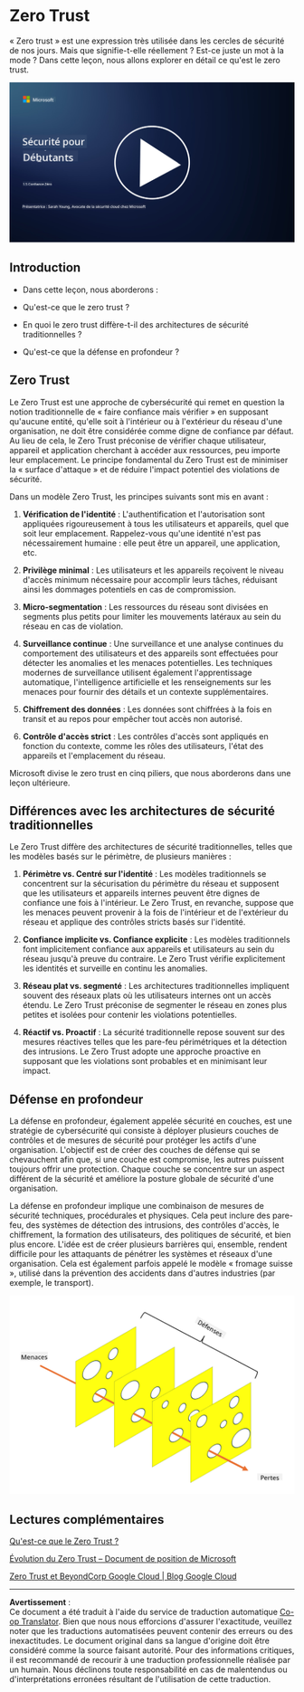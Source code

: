 <!--
CO_OP_TRANSLATOR_METADATA:
{
  "original_hash": "75f77f972d2233c584f87c1eb96c983b",
  "translation_date": "2025-09-03T18:23:54+00:00",
  "source_file": "1.5 Zero trust.md",
  "language_code": "fr"
}
-->
# Zero Trust

« Zero trust » est une expression très utilisée dans les cercles de sécurité de nos jours. Mais que signifie-t-elle réellement ? Est-ce juste un mot à la mode ? Dans cette leçon, nous allons explorer en détail ce qu'est le zero trust.

[![Regarder la vidéo](../../translated_images/1-5_placeholder.36b707a8de54c96991f42d1e0a5979771993f470834d818e581c8de8c447bc5b.fr.png)](https://learn-video.azurefd.net/vod/player?id=ee1551cc-e7a5-4db6-a897-c286abe68a69)

## Introduction

 - Dans cette leçon, nous aborderons :
   
   
 - Qu'est-ce que le zero trust ?

   
  

 - En quoi le zero trust diffère-t-il des architectures de sécurité traditionnelles ?

   
   

 - Qu'est-ce que la défense en profondeur ?

## Zero Trust

Le Zero Trust est une approche de cybersécurité qui remet en question la notion traditionnelle de « faire confiance mais vérifier » en supposant qu'aucune entité, qu'elle soit à l'intérieur ou à l'extérieur du réseau d'une organisation, ne doit être considérée comme digne de confiance par défaut. Au lieu de cela, le Zero Trust préconise de vérifier chaque utilisateur, appareil et application cherchant à accéder aux ressources, peu importe leur emplacement. Le principe fondamental du Zero Trust est de minimiser la « surface d'attaque » et de réduire l'impact potentiel des violations de sécurité.

Dans un modèle Zero Trust, les principes suivants sont mis en avant :

1. **Vérification de l'identité** : L'authentification et l'autorisation sont appliquées rigoureusement à tous les utilisateurs et appareils, quel que soit leur emplacement. Rappelez-vous qu'une identité n'est pas nécessairement humaine : elle peut être un appareil, une application, etc.

2. **Privilège minimal** : Les utilisateurs et les appareils reçoivent le niveau d'accès minimum nécessaire pour accomplir leurs tâches, réduisant ainsi les dommages potentiels en cas de compromission.

3. **Micro-segmentation** : Les ressources du réseau sont divisées en segments plus petits pour limiter les mouvements latéraux au sein du réseau en cas de violation.

4. **Surveillance continue** : Une surveillance et une analyse continues du comportement des utilisateurs et des appareils sont effectuées pour détecter les anomalies et les menaces potentielles. Les techniques modernes de surveillance utilisent également l'apprentissage automatique, l'intelligence artificielle et les renseignements sur les menaces pour fournir des détails et un contexte supplémentaires.

5. **Chiffrement des données** : Les données sont chiffrées à la fois en transit et au repos pour empêcher tout accès non autorisé.

6. **Contrôle d'accès strict** : Les contrôles d'accès sont appliqués en fonction du contexte, comme les rôles des utilisateurs, l'état des appareils et l'emplacement du réseau.

Microsoft divise le zero trust en cinq piliers, que nous aborderons dans une leçon ultérieure.

## Différences avec les architectures de sécurité traditionnelles

Le Zero Trust diffère des architectures de sécurité traditionnelles, telles que les modèles basés sur le périmètre, de plusieurs manières :

1. **Périmètre vs. Centré sur l'identité** : Les modèles traditionnels se concentrent sur la sécurisation du périmètre du réseau et supposent que les utilisateurs et appareils internes peuvent être dignes de confiance une fois à l'intérieur. Le Zero Trust, en revanche, suppose que les menaces peuvent provenir à la fois de l'intérieur et de l'extérieur du réseau et applique des contrôles stricts basés sur l'identité.

2. **Confiance implicite vs. Confiance explicite** : Les modèles traditionnels font implicitement confiance aux appareils et utilisateurs au sein du réseau jusqu'à preuve du contraire. Le Zero Trust vérifie explicitement les identités et surveille en continu les anomalies.

3. **Réseau plat vs. segmenté** : Les architectures traditionnelles impliquent souvent des réseaux plats où les utilisateurs internes ont un accès étendu. Le Zero Trust préconise de segmenter le réseau en zones plus petites et isolées pour contenir les violations potentielles.

4. **Réactif vs. Proactif** : La sécurité traditionnelle repose souvent sur des mesures réactives telles que les pare-feu périmétriques et la détection des intrusions. Le Zero Trust adopte une approche proactive en supposant que les violations sont probables et en minimisant leur impact.

## Défense en profondeur

La défense en profondeur, également appelée sécurité en couches, est une stratégie de cybersécurité qui consiste à déployer plusieurs couches de contrôles et de mesures de sécurité pour protéger les actifs d'une organisation. L'objectif est de créer des couches de défense qui se chevauchent afin que, si une couche est compromise, les autres puissent toujours offrir une protection. Chaque couche se concentre sur un aspect différent de la sécurité et améliore la posture globale de sécurité d'une organisation.

La défense en profondeur implique une combinaison de mesures de sécurité techniques, procédurales et physiques. Cela peut inclure des pare-feu, des systèmes de détection des intrusions, des contrôles d'accès, le chiffrement, la formation des utilisateurs, des politiques de sécurité, et bien plus encore. L'idée est de créer plusieurs barrières qui, ensemble, rendent difficile pour les attaquants de pénétrer les systèmes et réseaux d'une organisation. Cela est également parfois appelé le modèle « fromage suisse », utilisé dans la prévention des accidents dans d'autres industries (par exemple, le transport).

![image](../../translated_images/swisscheese.dc1f2a129515c5af146d3fe0b5e69305e16bfb7ae348d0e4d59a02ada9f5e92b.fr.png)

## Lectures complémentaires

[Qu'est-ce que le Zero Trust ?](https://learn.microsoft.com/security/zero-trust/zero-trust-overview?WT.mc_id=academic-96948-sayoung)

[Évolution du Zero Trust – Document de position de Microsoft](https://query.prod.cms.rt.microsoft.com/cms/api/am/binary/RWJJdT?WT.mc_id=academic-96948-sayoung)

[Zero Trust et BeyondCorp Google Cloud | Blog Google Cloud](https://cloud.google.com/blog/topics/developers-practitioners/zero-trust-and-beyondcorp-google-cloud)

---

**Avertissement** :  
Ce document a été traduit à l'aide du service de traduction automatique [Co-op Translator](https://github.com/Azure/co-op-translator). Bien que nous nous efforcions d'assurer l'exactitude, veuillez noter que les traductions automatisées peuvent contenir des erreurs ou des inexactitudes. Le document original dans sa langue d'origine doit être considéré comme la source faisant autorité. Pour des informations critiques, il est recommandé de recourir à une traduction professionnelle réalisée par un humain. Nous déclinons toute responsabilité en cas de malentendus ou d'interprétations erronées résultant de l'utilisation de cette traduction.